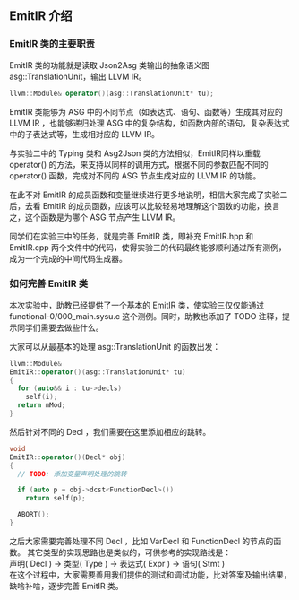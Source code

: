 ## EmitIR 介绍


### EmitIR 类的主要职责

EmitIR 类的功能就是读取 Json2Asg 类输出的抽象语义图 asg::TranslationUnit，输出 LLVM IR。

```c++
llvm::Module& operator()(asg::TranslationUnit* tu);
```

EmitIR 类能够为 ASG 中的不同节点（如表达式、语句、函数等）生成其对应的 LLVM IR ，也能够递归处理 ASG 中的复杂结构，如函数内部的语句，复杂表达式中的子表达式等，生成相对应的 LLVM IR。

与实验二中的 Typing 类和 Asg2Json 类的方法相似，EmitIR同样以重载 operator() 的方法，来支持以同样的调用方式，根据不同的参数匹配不同的 operator() 函数，完成对不同的 ASG 节点生成对应的 LLVM IR 的功能。

在此不对 EmitIR 的成员函数和变量继续进行更多地说明，相信大家完成了实验二后，去看 EmitIR 的成员函数，应该可以比较轻易地理解这个函数的功能，换言之，这个函数是为哪个 ASG 节点产生 LLVM IR。

同学们在实验三中的任务，就是完善 EmitIR 类，即补充 EmitIR.hpp 和 EmitIR.cpp 两个文件中的代码，使得实验三的代码最终能够顺利通过所有测例，成为一个完成的中间代码生成器。

### 如何完善 EmitIR 类

本次实验中，助教已经提供了一个基本的 EmitIR 类，使实验三仅仅能通过 functional-0/000_main.sysu.c 这个测例。同时，助教也添加了 TODO 注释，提示同学们需要去做些什么。


大家可以从最基本的处理 asg::TranslationUnit 的函数出发：
```c++
llvm::Module&
EmitIR::operator()(asg::TranslationUnit* tu)
{
  for (auto&& i : tu->decls)
    self(i);
  return mMod;
}
```

然后针对不同的 Decl ，我们需要在这里添加相应的跳转。

```c++
void
EmitIR::operator()(Decl* obj)
{
  // TODO: 添加变量声明处理的跳转

  if (auto p = obj->dcst<FunctionDecl>())
    return self(p);

  ABORT();
}
```

之后大家需要完善处理不同 Decl ，比如 VarDecl 和 FunctionDecl 的节点的函数。
其它类型的实现思路也是类似的，可供参考的实现路线是：  
声明( Decl ) -> 类型( Type ) -> 表达式( Expr ) -> 语句( Stmt )  
在这个过程中，大家需要善用我们提供的测试和调试功能，比对答案及输出结果，缺啥补啥，逐步完善 EmitIR 类。

<!-- 再到完善处理类型和表达式值的函数，由 FunctionDecl 可以到完善处理语句节点的函数，同时，不断地进行测试，根据没过的测例一点点查出缺少什么部分、什么功能，逐渐发散，缺啥补啥，在 EmitIR.hpp 中添加函数声明，在 EmitIR.cpp 中进行实现。 -->

